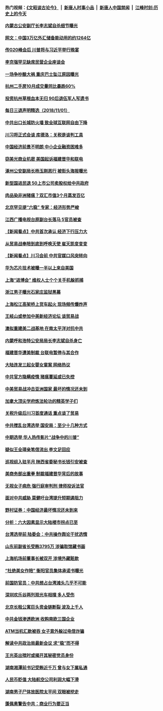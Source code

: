 #### 热门视频：[《文昭谈古论今》](https://github.com/gfw-breaker/wenzhao/blob/master/README.md?t=11020933) &nbsp;|&nbsp; [新唐人时事小品](https://github.com/gfw-breaker/ntdtv-comedy/blob/master/README.md?t=11020933) &nbsp;|&nbsp; [新唐人中国禁闻](https://github.com/gfw-breaker/ntdtv-news/blob/master/README.md?t=11020933) &nbsp;|&nbsp; [江峰时刻:历史上的今天](https://github.com/gfw-breaker/today-in-history/blob/master/README.md?t=11020933) 


#### [内蒙古公安副厅长李志斌自杀细节曝光](../pages/nsc413/n10825573.md?t=11020933) 

#### [网文：中国3万亿外汇储备能动用的约1264亿](../pages/nsc413/n10825505.md?t=11020933) 

#### [传G20峰会后 川普将与习近平举行晚宴](../pages/nsc413/n10825607.md?t=11020933) 

#### [李克强罕见缺席民营企业座谈会](../pages/nsc413/n10825330.md?t=11020933) 

#### [一场争吵酿大祸 重庆巴士坠江原因曝光](../pages/nsc413/n10825265.md?t=11020933) 

#### [杭州二手房10月成交量同比暴跌60%](../pages/nsc413/n10824886.md?t=11020933) 

#### [投资杭州草根血本无归 90后退伍军人写遗书](../pages/nsc413/n10824830.md?t=11020933) 


#### [每日三退声明精选（2018/11/01）](../pages/nsc413/n10825268.md?t=11020933) 

#### [中共出口长城防火墙 致全球互联网自由下降](../pages/nsc413/n10824093.md?t=11020933) 

#### [川习将正式会谈 库德洛：关税是谈判工具](../pages/nsc413/n10825047.md?t=11020933) 

#### [中国经济前景不明朗 中小企业融资困难多](../pages/nsc413/n10824799.md?t=11020933) 

#### [窃美光商业机密 美国起诉福建晋华和联电](../pages/nsc413/n10824695.md?t=11020933) 

#### [涿州公安副局长杨玉刚恶行 被街头海报曝光](../pages/nsc413/n10820106.md?t=11020933) 

#### [新型国进民退 50上市公司卖股权给中共政府](../pages/nsc413/n10824614.md?t=11020933) 

#### [肉品染非洲猪瘟？双汇市值3个月蒸发百亿](../pages/nsc413/n10824569.md?t=11020933) 

#### [北京罕见提“六稳” 专家：经济形势严峻](../pages/nsc413/n10824541.md?t=11020933) 

#### [江西广播电视台原副台长落马 5官员被查](../pages/nsc413/n10824601.md?t=11020933) 

#### [【新闻看点】中共首次承认 经济下行压力大](../pages/nsc413/n10824360.md?t=11020933) 

#### [从贸易战奉陪到底到呼唤天使 崔天凯变变变](../pages/nsc413/n10824121.md?t=11020933) 

#### [【新闻看点】川习会前 中共官媒口风突转向](../pages/nsc413/n10824149.md?t=11020933) 

#### [华为芯片技术被曝一半以上来自美国](../pages/nsc413/n10824399.md?t=11020933) 

#### [上海“进博会” 维权人士个个关手机躲抓捕](../pages/nsc413/n10824270.md?t=11020933) 

#### [浙江男子曝光石家庄监狱黑幕](../pages/nsc413/n10824424.md?t=11020933) 

#### [上海松江高架桥上货车起火 现场频传爆炸声](../pages/nsc413/n10824371.md?t=11020933) 

#### [王岐山或参加中美新经济论坛 谈贸易战](../pages/nsc413/n10824008.md?t=11020933) 

#### [澳拟重建美二战基地 在南太平洋对抗中共](../pages/nsc413/n10824373.md?t=11020933) 

#### [内蒙呼和浩特公安局局长李志斌自杀身亡](../pages/nsc413/n10824367.md?t=11020933) 

#### [福建晋华遭美制裁 台联电暂停与其合作](../pages/nsc413/n10824246.md?t=11020933) 

#### [大陆连发三起女婴女童案 网络热议](../pages/nsc413/n10823750.md?t=11020933) 

#### [中共官方隐瞒疫情 猪瘟蔓延或已失控](../pages/nsc413/n10824029.md?t=11020933) 

#### [中美贸易战冲击亚洲国家 最坏的情况还未到](../pages/nsc413/n10824075.md?t=11020933) 

#### [加拿大顶尖学府炼法轮功的精英学子们](../pages/nsc413/n10822903.md?t=11020933) 

#### [关税升级后川习首度通话 重点谈了贸易](../pages/nsc413/n10824050.md?t=11020933) 

#### [中共搅乱台湾选举 国安局：至少十几种方式](../pages/nsc413/n10823704.md?t=11020933) 

#### [中期选举 华人热传影片“战争中的川普”](../pages/nsc413/n10823978.md?t=11020933) 

#### [疑似王全璋亲笔信流出 李文足回应](../pages/nsc413/n10823358.md?t=11020933) 

#### [巡视组入驻半月 陕西省委秘书长钱引安被查](../pages/nsc413/n10823943.md?t=11020933) 


#### [美商务部出重拳 制裁福建晋华背后的故事](../pages/nsc413/n10821975.md?t=11020933) 

#### [无视女子病危 强行庭审判刑 律师投诉法官](../pages/nsc413/n10821112.md?t=11020933) 

#### [面对中共威胁 莫健吁台湾提升短期遏阻力](../pages/nsc413/n10823590.md?t=11020933) 

#### [野村证券：中国经济最坏情况还未到来](../pages/nsc413/n10823517.md?t=11020933) 

#### [分析：六大因素显示大陆楼市拐点已至](../pages/nsc413/n10822681.md?t=11020933) 

#### [台湾选举前 陆委会：中共操作舆论干扰选情](../pages/nsc413/n10823325.md?t=11020933) 

#### [山东前副省长受贿3795万 涉骗取馆藏书画](../pages/nsc413/n10823315.md?t=11020933) 

#### [上海机场前董事长被双开 涉境外藏赃款](../pages/nsc413/n10823276.md?t=11020933) 

#### [“杜绝美女作陪” 衡阳官员集体承诺书曝光](../pages/nsc413/n10823283.md?t=11020933) 

#### [前国防官员：中共想占台湾滩头几乎不可能](../pages/nsc413/n10823184.md?t=11020933) 

#### [深圳欢乐谷两列观光车相撞 多人受伤](../pages/nsc413/n10822966.md?t=11020933) 

#### [北京长租公寓巨头资金链断裂 波及上千人](../pages/nsc413/n10823015.md?t=11020933) 

#### [中共金钱渗透欧洲 收购南欧三国企业](../pages/nsc413/n10822401.md?t=11020933) 

#### [ATM当机汇款被吞 女子意外躲过电信诈骗](../pages/nsc413/n10822962.md?t=11020933) 

#### [解读中共政治局最新会议 求“稳”而不得](../pages/nsc413/n10822408.md?t=11020933) 

#### [王光英出殡时或揭开其秘密党员身份](../pages/nsc413/n10822591.md?t=11020933) 

#### [湖南湘潭前书记受贿近千万 曾与女下属私通](../pages/nsc413/n10822776.md?t=11020933) 

#### [人民币贬值 大陆航空公司利润大幅下滑](../pages/nsc413/n10822180.md?t=11020933) 

#### [湖南男子尸体放医院太平间 双眼被挖走](../pages/nsc413/n10822478.md?t=11020933) 

#### [蓬佩奥警告中共：商业行为要正当](../pages/nsc413/n10822236.md?t=11020933) 

